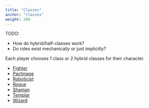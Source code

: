 ```yaml
---
title: "Classes"
anchor: "classes"
weight: 200
---
```



TODO:
- How do hybrid/half-classes work?
- Do roles exist mechanically or just implicitly?

Each player chooses 1 class or 2 hybrid classes for their character.

- [Fighter](#classes-fighter)
- [Pactmage](#classes-pactmage)
- [Roboticist](#classes-roboticist)
- [Rogue](#classes-rogue)
- [Shaman](#classes-shaman)
- [Templar](#classes-templar)
- [Wizard](#classes-wizard)
